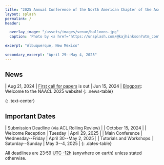 ```yaml
---
title: "2025 Annual Conference of the North American Chapter of the Association for Computational Linguistics"
layout: splash
permalink: /
header:

  overlay_image: "/assets/images/venue/balloons.jpg"
  caption: 'Photo by <a href="https://unsplash.com/@kajhinkson?utm_content=creditCopyText&utm_medium=referral&utm_source=unsplash">Kyle Hinkson</a> on <a href="https://unsplash.com/photos/hot-air-balloon-pfestival-xyXcGADvAwE?utm_content=creditCopyText&utm_medium=referral&utm_source=unsplash">Unsplash</a>'
  
excerpt: "Albuquerque, New Mexico"
  
secondary_excerpt: "April 29--May 4, 2025"
---
```


## News

<style>
.news-table tr td:nth-child(1) { font-weight: bold; width: 10em; }
.notice--warning del { color: #888; }
</style>
| Aug 21, 2024 | [First call for papers](/calls/first_call_for_papers/) is out
| Jun 15, 2024 | [Blogpost](/blog/NAACL-2025-blog/): Welcome to the NAACL 2025 website!
{: .news-table}

<!-- Note: When this table is too full, move some to the archive page. -->

[comment]: <> ([Older News]&#40;/archive/&#41;{: .btn .btn--info})
{: .text-center}

## Important Dates

<style>
.dates-table del { color: #888; }
</style>
| Submission Deadline (via ACL Rolling Review) | | October 15, 2024 |
| Welcome Reception | Tuesday | April 29, 2025 |
| Main Conference | Wednesday--Friday | April 30--May 2, 2025 |
| Tutorials and Workshops | Saturday--Sunday | May 3--4, 2025 |
{: .dates-table}

All deadlines are 23:59 <a target="_blank" href="https://www.timeanddate.com/time/zone/timezone/utc-12">UTC -12h</a> (anywhere on earth) unless stated otherwise.
